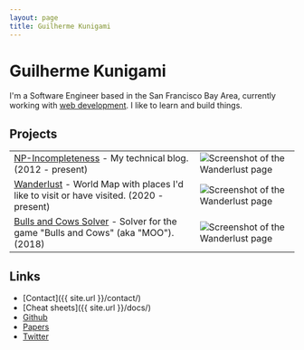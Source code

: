 ```yaml
---
layout: page
title: Guilherme Kunigami
---
```


# Guilherme Kunigami

I'm a Software Engineer based in the San Francisco Bay Area,
currently working with [web development](https://www.linkedin.com/in/kunigami). I
like to learn and build things.

## Projects

<table class="books-table">
    <tbody>
        <tr>
            <td><a href="{{ site.url }}/blog/">NP-Incompleteness</a> - My technical blog. (2012 - present)</td>
            <td><img src="{{ site.url }}/resources/home/escher_drawing_hands.jpg" alt="Screenshot of the Wanderlust page"/></td>
        </tr>
        <tr>
            <td><a href="{{ site.url }}/wanderlust/">Wanderlust</a> - World Map with places I'd like to visit or have visited. (2020 - present)</td>
            <td><img src="{{ site.url }}/resources/home/wanderlust.png" alt="Screenshot of the Wanderlust page"/></td>
        </tr>
        <tr>
            <td><a href="{{ site.url }}/bulls_and_cows/">Bulls and Cows Solver</a> - Solver for the game "Bulls and Cows" (aka "MOO"). (2018)</td>
            <td><img src="{{ site.url }}/resources/home/bulls_and_cows.png" alt="Screenshot of the Wanderlust page"/></td>
        </tr>
    </tbody>
</table>

## Links

* [Contact]({{ site.url }}/contact/)
* [Cheat sheets]({{ site.url }}/docs/)
* [Github](https://github.com/kunigami)
* [Papers](http://www.informatik.uni-trier.de/~ley/pers/hd/k/Kunigami:Guilherme)
* [Twitter](https://twitter.com/kunigami/)
